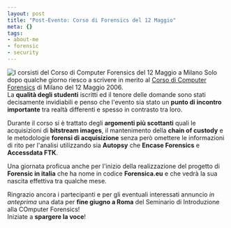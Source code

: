 ```yaml
--- 
layout: post
title: "Post-Evento: Corso di Forensics del 12 Maggio"
meta: {}
tags: 
- about-me
- forensic
- security
---
```

![I corsisti del Corso di Computer Forensics del 12 Maggio a Milano](/download/CIMG0344.JPG) Solo dopo qualche giorno riesco a scrivere in merito al [Corso di Computer Forensics](http://www.lastknight.com/2006/03/21/milano-12-maggio-seminario-di-introduzione-alla-computer-forensics/) di Milano del 12 Maggio 2006.  
La **qualità degli studenti** iscritti ed il tenore delle domande sono stati decisamente invidiabili e penso che l'evento sia stato un **punto di incontro importante** tra realtà differenti e spesso in contrasto tra loro.  

Durante il corso si è trattato degli **argomenti più scottanti** quali le acquisizioni di **bitstream images**, il mantenimento della **chain of custody** e le metodologie **forensi di acquisizione** senza però omettere le informazioni di rito per l'analisi utilizzando sia **Autopsy** che **Encase Forensics** e **Accessdata FTK**.  

Una giornata proficua anche per l'inizio della realizzazione del progetto di **Forensic in italia** che ha nome in codice **Forensica.eu** e che vedrà la sua nascita effettiva tra qualche mese.  

Ringrazio ancora i partecipanti e per gli eventuali interessati annuncio *in anteprima* una data per **fine giugno a Roma** del Seminario di Introduzione alla COmputer Forensics!  
Iniziate a **spargere la voce**! 
